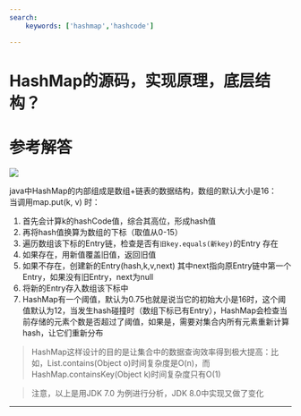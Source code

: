 ```yaml
---
search:
    keywords: ['hashmap','hashcode']

---
```



# HashMap的源码，实现原理，底层结构？

# 参考解答

![](/assets/hashmap.png)

java中HashMap的内部组成是数组+链表的数据结构，数组的默认大小是16：  
当调用map.put\(k, v\) 时：  
1. 首先会计算k的hashCode值，综合其高位，形成hash值
2. 再将hash值换算为数组的下标（取值从0-15） 
3. 遍历数组该下标的Entry链，检查是否有`旧key.equals(新key)`的Entry 存在
4. 如果存在，用新值覆盖旧值，返回旧值
5. 如果不存在，创建新的Entry(hash,k,v,next) 其中next指向原Entry链中第一个Entry，如果没有旧Entry，next为null
6. 将新的Entry存入数组该下标中 
7. HashMap有一个阈值，默认为0.75也就是说当它的初始大小是16时，这个阈值默认为12，当发生hash碰撞时（数组下标已有Entry），HashMap会检查当前存储的元素个数是否超过了阈值，如果是，需要对集合内所有元素重新计算hash，让它们重新分布  

> HashMap这样设计的目的是让集合中的数据查询效率得到极大提高：比如，List.contains\(Object o\)时间复杂度是O\(n\)，而HashMap.containsKey\(Object k\)时间复杂度只有O\(1\)

> 注意，以上是用JDK 7.0 为例进行分析，JDK 8.0中实现又做了变化

---

